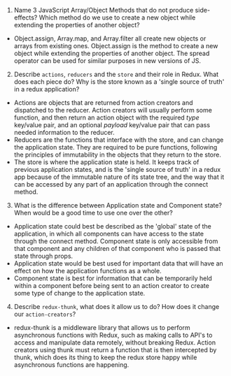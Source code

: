 1.  Name 3 JavaScript Array/Object Methods that do not produce side-effects? Which method do we use to create a new object while extending the properties of another object?

- Object.assign, Array.map, and Array.filter all create new objects or arrays from existing ones. Object.assign is the method to create a new object while extending the properties of another object. The spread operator can be used for similar purposes in new versions of JS.

2.  Describe `actions`, `reducers` and the `store` and their role in Redux. What does each piece do? Why is the store known as a 'single source of truth' in a redux application?

- Actions are objects that are returned from action creators and dispatched to the reducer. Action creators will usually perform some function, and then return an action object with the required _type_ key/value pair, and an optional _payload_ key/value pair that can pass needed information to the reducer.
- Reducers are the functions that interface with the store, and can change the application state. They are required to be pure functions, following the principles of immutability in the objects that they return to the store.
- The store is where the application state is held. It keeps track of previous application states, and is the 'single source of truth' in a redux app because of the immutable nature of its state tree, and the way that it can be accessed by any part of an application through the connect method.

3.  What is the difference between Application state and Component state? When would be a good time to use one over the other?

- Application state could best be described as the 'global' state of the application, in which all components can have access to the state through the connect method. Component state is only accessible from that component and any children of that component who is passed that state through props.
- Application state would be best used for important data that will have an effect on how the application functions as a whole.
- Component state is best for information that can be temporarily held within a component before being sent to an action creator to create some type of change to the application state.

4.  Describe `redux-thunk`, what does it allow us to do? How does it change our `action-creators`?

- redux-thunk is a middleware library that allows us to perform asynchronous functions with Redux, such as making calls to API's to access and manipulate data remotely, without breaking Redux. Action creators using thunk must return a function that is then intercepted by thunk, which does its thing to keep the redux store happy while asynchronous functions are happening.
